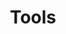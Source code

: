---
title: Tools
description: Tools which can be used to administrate TiKV
menu:
    docs:
        parent: Reference
---
